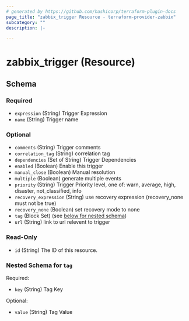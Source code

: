 ```yaml
---
# generated by https://github.com/hashicorp/terraform-plugin-docs
page_title: "zabbix_trigger Resource - terraform-provider-zabbix"
subcategory: ""
description: |-
  
---
```


# zabbix_trigger (Resource)





<!-- schema generated by tfplugindocs -->
## Schema

### Required

- `expression` (String) Trigger Expression
- `name` (String) Trigger name

### Optional

- `comments` (String) Trigger comments
- `correlation_tag` (String) correlation tag
- `dependencies` (Set of String) Trigger Dependencies
- `enabled` (Boolean) Enable this trigger
- `manual_close` (Boolean) Manual resolution
- `multiple` (Boolean) generate multiple events
- `priority` (String) Trigger Priority level, one of: warn, average, high, disaster, not_classified, info
- `recovery_expression` (String) use recovery expression (recovery_none must not be true)
- `recovery_none` (Boolean) set recovery mode to none
- `tag` (Block Set) (see [below for nested schema](#nestedblock--tag))
- `url` (String) link to url relevent to trigger

### Read-Only

- `id` (String) The ID of this resource.

<a id="nestedblock--tag"></a>
### Nested Schema for `tag`

Required:

- `key` (String) Tag Key

Optional:

- `value` (String) Tag Value
